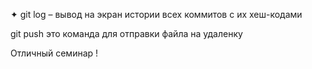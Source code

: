 ✦	git log – вывод на экран истории всех коммитов с их хеш-кодами

git push это команда для отправки файла на удаленку

Отличный семинар !

